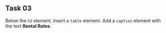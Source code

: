 ## Task 03
Below the  `h2` element, insert a `table` element. Add a `caption` element with the text **Rental Rates**. 